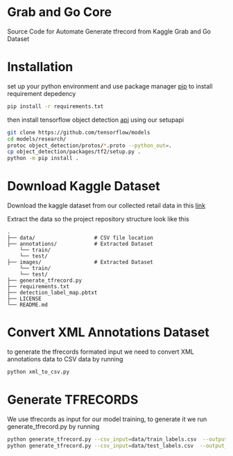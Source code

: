 # Grab and Go Core
Source Code for Automate Generate tfrecord from Kaggle Grab and Go Dataset

# Installation
set up your python environment and use package manager [pip](https://pip.pypa.io/en/stable/) to install requirement depedency

```bash
pip install -r requirements.txt
```

then install tensorflow object detection [api](https://github.com/tensorflow/models/tree/master/research/object_detection) using our setupapi
```bash
git clone https://github.com/tensorflow/models
cd models/research/
protoc object_detection/protos/*.proto --python_out=.
cp object_detection/packages/tf2/setup.py .
python -m pip install .

```
# Download Kaggle Dataset
Download the kaggle dataset from our collected retail data in this [link](https://www.kaggle.com/hafizyusufheraldi/retail-product-dataset)

Extract the data so the project repository structure look like this

    .
    ├── data/                   # CSV file location
    ├── annotations/            # Extracted Dataset
        └── train/
        └── test/
    ├── images/                 # Extracted Dataset
        └── train/
        └── test/                 
    ├── generate_tfrecord.py                     
    ├── requirements.txt                    
    ├── detection_label_map.pbtxt                   
    ├── LICENSE
    └── README.md

# Convert XML Annotations Dataset
to generate the tfrecords formated input we need to convert XML annotations data to CSV data by running 
```bash
python xml_to_csv.py
```

# Generate TFRECORDS
We use tfrecords as input for our model training, to generate it we run generate_tfrecord.py by running

```bash
python generate_tfrecord.py --csv_input=data/train_labels.csv  --output_path=train.record --image_dir=images/train/
python generate_tfrecord.py --csv_input=data/test_labels.csv  --output_path=test.record --image_dir=images/test/
```
